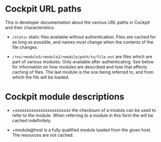 
Cockpit URL paths
=================

This is developer documentation about the various URL paths in Cockpit
and their characteristics:

 * ```/static``` static files available without authentication. Files
   are cached for as long as possible, and names *must* change when the
   contents of the file changes.

 * ```/res/+module3/+module2/+module/path/to/file.ext``` are files which
   are part of various modules. Only available after authenticating.
   See below for information on how modules are described and how that
   affects caching of files. The last module is the one being referred
   to, and from which the file will be loaded.

Cockpit module descriptions
===========================

 * +xxxxxxxxxxxxxxxxxxxxxxxx the checksum of a module can be used to
   refer to the module. When referring to a module in this form the
   will be cached indefinitely.

 * +module@host is a fully qualified module loaded from the given host.
   The resources are not cached.
